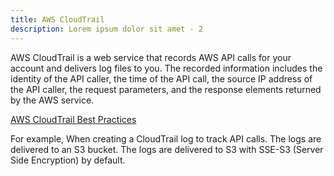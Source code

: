 ```yaml
---
title: AWS CloudTrail
description: Lorem ipsum dolor sit amet - 2
---
```


AWS CloudTrail is a web service that records AWS API calls for your account and delivers log files to you. The recorded information includes the identity of the API caller, the time of the API call, the source IP address of the API caller, the request parameters, and the response elements returned by the AWS service.


[AWS CloudTrail Best Practices](https://aws.amazon.com/blogs/mt/aws-cloudtrail-best-practices/)


For example, When creating a CloudTrail log to track API calls. The logs are delivered to an S3 bucket. The logs are delivered to S3 with SSE-S3 (Server Side Encryption) by default. 